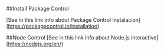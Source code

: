 



##Install Package Control

[See in this link info about Package Control Instalacion] (https://packagecontrol.io/installation)

##Node Control
[See in this link info about Node.js interactive] (https://nodejs.org/en/)
